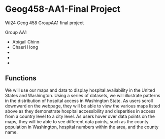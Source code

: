 # Geog458-AA1-Final Project
Wi24 Geog 458 GroupAA1 final project

Group AA1
- Abigail Chinn
- Chaeri Hong
- 
- 
- 


## Functions
We will use our maps and data to display hospital availability in the United States and Washington. Using a series of datasets, we will illustrate patterns in the distribution of hospital access in Washington State. As users scroll downward on the webpage, they will be able to view the various maps listed above as they demonstrate hospital accessibility and disparities in access from a country level to a city level. As users hover over data points on the maps, they will be able to see different data points, such as the county population in Washington, hospital numbers within the area, and the county name.
